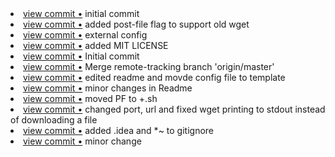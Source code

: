 <li> <a href="http://github.com/mlechner/edimax_project_switcher/commit/e2a64e55ab3275cd6cd031af69c2992e00847972">view commit &bull;</a> initial commit</li> 
<li> <a href="http://github.com/mlechner/edimax_project_switcher/commit/48a3da256233e917bd7e1bcd0cc4bd2826fffe08">view commit &bull;</a> added post-file flag to support old wget</li> 
<li> <a href="http://github.com/mlechner/edimax_project_switcher/commit/68dae7fc9b34d77f687ddf92f2facfff14e0ab83">view commit &bull;</a> external config</li> 
<li> <a href="http://github.com/mlechner/edimax_project_switcher/commit/ceb0eb8edd1191df1f3a611814cbf6e46ce9aa7f">view commit &bull;</a> added MIT LICENSE</li> 
<li> <a href="http://github.com/mlechner/edimax_project_switcher/commit/32289da0a7dfca225918779cbed78492994e226f">view commit &bull;</a> Initial commit</li> 
<li> <a href="http://github.com/mlechner/edimax_project_switcher/commit/8246064bd52bbe099a9a2987a984b7198a7ea931">view commit &bull;</a> Merge remote-tracking branch 'origin/master'</li> 
<li> <a href="http://github.com/mlechner/edimax_project_switcher/commit/b3f5756814985f357ad8d5abba4edf9765777895">view commit &bull;</a> edited readme and movde config file to template</li> 
<li> <a href="http://github.com/mlechner/edimax_project_switcher/commit/a1fa2d0fc35c9d962c68b4a86f548e70aa96a2bf">view commit &bull;</a> minor changes in Readme</li> 
<li> <a href="http://github.com/mlechner/edimax_project_switcher/commit/46b4c34232d6d1ddf3d2984b2ea8dcbc0c0cac51">view commit &bull;</a> moved PF to +.sh</li> 
<li> <a href="http://github.com/mlechner/edimax_project_switcher/commit/324136defc6079f1a61493c075f45ce600d9f38a">view commit &bull;</a> changed port, url and fixed wget printing to stdout instead of downloading a file</li> 
<li> <a href="http://github.com/mlechner/edimax_project_switcher/commit/eb304a6da12b6539d6134f7935795dff8a6bd1af">view commit &bull;</a> added .idea and *~ to gitignore</li> 
<li> <a href="http://github.com/mlechner/edimax_project_switcher/commit/741277facc5d3eae79dc756e2f1341137f234fc2">view commit &bull;</a> minor change</li> 
